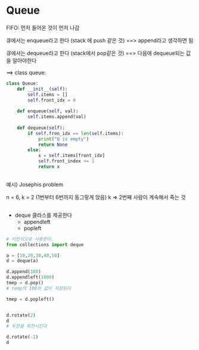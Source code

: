 # Queue

FIFO: 먼저 들어온 것이 먼저 나감

큐에서는 enqueue라고 한다 (stack 에 push 같은 것) ==> append라고 생각하면 됨

큐에서는 dequeue라고 한다 (stack에서 pop같은 것) ==> 다음에 dequeue되는 값을 알아야한다

==> class queue:

```python
class Queue:
    def __init__(self):
        self.items = []
        self.front_idx = 0
    
    def enqueue(self, val):
        self.items.append(val)
        
    def dequeue(self):
        if self.fron_idx == len(self.items):
            print("Q is empty")
            return None
        else:
            x = self.items[front_idx]
            self.front_index += 1
            return x
  
```



예시) Josephis problem

n = 6, k = 2 (1번부터 6번까지 동그랗게 앉음) k => 2번째 사람이 계속해서 죽는 것

```python


```



- deque 클라스를 제공한다
  - appendleft
  - popleft

```python
# 이런식으로 사용한다.
from collections import deque

a = [10,20,30,40,50]
d = deque(a)

d.append(100)
d.appendleft(1000)
tmep = d.pop()
# temp의 100의 값이 저장된다

tmep = d.popleft()


d.rotate(2)
d
# 두칸을 회전시킨다

d.rotate(-1)
d
```































